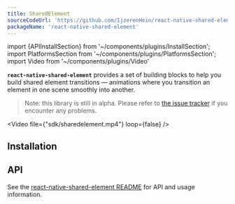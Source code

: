 ```yaml
---
title: SharedElement
sourceCodeUrl: 'https://github.com/IjzerenHein/react-native-shared-element'
packageName: 'react-native-shared-element'
---
```


import {APIInstallSection} from '~/components/plugins/InstallSection';
import PlatformsSection from '~/components/plugins/PlatformsSection';
import Video from '~/components/plugins/Video'

**`react-native-shared-element`** provides a set of building blocks to help you build shared element transitions &mdash; animations where you transition an element in one scene smoothly into another.

> Note: this library is still in alpha. Please refer to [the issue tracker](https://github.com/IjzerenHein/react-native-shared-element/issues) if you encounter any problems.

<Video file={"sdk/sharedelement.mp4"} loop={false} />

<PlatformsSection android emulator ios simulator web />

## Installation

<APIInstallSection href="https://github.com/IjzerenHein/react-native-shared-element#installation" />

## API

See the [react-native-shared-element README](https://github.com/IjzerenHein/react-native-shared-element/blob/master/README.md) for API and usage information.
